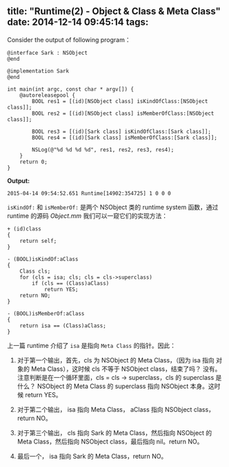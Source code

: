 title: "Runtime(2) - Object & Class & Meta Class"
date: 2014-12-14 09:45:14
tags:
---

Consider the output of following program：

````objc
@interface Sark : NSObject
@end

@implementation Sark
@end

int main(int argc, const char * argv[]) {
    @autoreleasepool {
        BOOL res1 = [(id)[NSObject class] isKindOfClass:[NSObject class]];
        BOOL res2 = [(id)[NSObject class] isMemberOfClass:[NSObject class]];
        
        BOOL res3 = [(id)[Sark class] isKindOfClass:[Sark class]];
        BOOL res4 = [(id)[Sark class] isMemberOfClass:[Sark class]];
        
        NSLog(@"%d %d %d %d", res1, res2, res3, res4);
    }
    return 0;
}
````

**Output:** 

````objc
2015-04-14 09:54:52.651 Runtime[14902:354725] 1 0 0 0
````

`isKindOf:` 和 `isMemberOf:` 是两个 NSObject 类的 runtime system 函数，通过 runtime 的源码 *Object.mm* 我们可以一窥它们的实现方法：

````objc
+ (id)class
{
    return self;
}

- (BOOL)isKindOf:aClass
{
	Class cls;
	for (cls = isa; cls; cls = cls->superclass) 
		if (cls == (Class)aClass)
			return YES;
	return NO;
}

- (BOOL)isMemberOf:aClass
{
	return isa == (Class)aClass;
}
````

上一篇 runtime 介绍了 `isa` 是指向 `Meta Class` 的指针。因此：

1. 对于第一个输出，首先，cls 为 NSObject 的 Meta Class，（因为 isa 指向 对象的 Meta Class），这时候 cls 不等于 NSObject class，结束了吗？ 没有。注意判断是在一个循环里面，cls = cls -> superclass，cls 的 superclass 是什么？ NSObject 的 Meta Class 的 superclass 指向 NSObject 本身。这时候 return YES。

2. 对于第二个输出， isa 指向 Meta Class， aClass 指向 NSObject class，return NO。

3. 对于第三个输出， cls 指向 Sark 的 Meta Class，然后指向 NSObject 的 Meta Class，然后指向 NSObject class，最后指向 nil。return NO。

4. 最后一个， isa 指向 Sark 的 Meta Class，return NO。